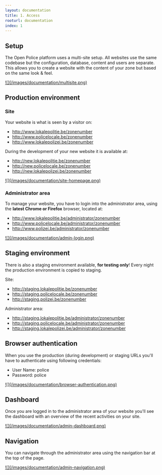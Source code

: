 ```yaml
---
layout: documentation
title: 1. Access
rooturl: documentation
index: 1
---
```


## Setup

The Open Police platform uses a multi-site setup. All websites use the same codebase but the configuration, database, content and users are separate. This allows you to create a website with the content of your zone but based on the same look & feel.

<a href="/images/documentation/multisite.png" data-gallery="enabled">
![](/images/documentation/multisite.png)
</a>

## Production environment

### Site

Your website is what is seen by a visitor on:

* http://www.lokalepolitie.be/zonenumber
* http://www.policelocale.be/zonenumber
* http://www.lokalepolizei.be/zonenumber

During the development of your new website it is available at:

* http://new.lokalepolitie.be/zonenumber
* http://new.policelocale.be/zonenumber
* http://new.lokalepolizei.be/zonenumber

<a href="/images/documentation/site-homepage.png" data-gallery="enabled">
![](/images/documentation/site-homepage.png)
</a>

### Administrator area

To manage your website, you have to login into the administrator area, using the **latest Chrome or Firefox** browser, located at:

* http://www.lokalepolitie.be/administrator/zonenumber
* http://www.policelocale.be/administrator/zonenumber
* http://www.polizei.be/administrator/zonenumber

<a href="/images/documentation/admin-login.png" data-gallery="enabled">
![](/images/documentation/admin-login.png)
</a>

## Staging environment

There is also a staging environment available, **for testing only**! Every night the production environment is copied to staging.

Site:

* http://staging.lokalepolitie.be/zonenumber
* http://staging.policelocale.be/zonenumber
* http://staging.polizei.be/zonenumber

Administrator area:

* http://staging.lokalepolitie.be/administrator/zonenumber
* http://staging.policelocale.be/administrator/zonenumber
* http://staging.lokalepolizei.be/administrator/zonenumber

## Browser authentication

When you use the production (during development) or staging URLs you'll have to authenticate using following credentials:

* User Name: police
* Password: police

<a href="/images/documentation/browser-authentication.png" data-gallery="enabled">
![](/images/documentation/browser-authentication.png)
</a>

## Dashboard

Once you are logged in to the administrator area of your website you'll see the dashboard with an overview of the recent activities on your site.

<a href="/images/documentation/admin-dashboard.png" data-gallery="enabled">
![](/images/documentation/admin-dashboard.png)
</a>

## Navigation

You can navigate through the administrator area using the navigation bar at the top of the page.

<a href="/images/documentation/admin-navigation.png" data-gallery="enabled">
![](/images/documentation/admin-navigation.png)
</a>